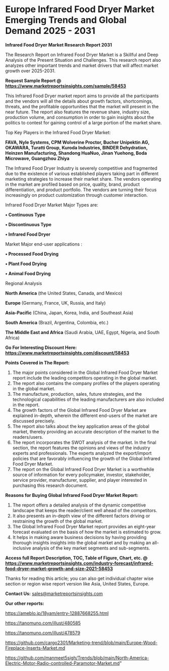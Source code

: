 # Europe Infrared Food Dryer Market Emerging Trends and Global Demand 2025 - 2031

<strong>Infrared Food Dryer Market Research Report 2031</strong>

The Research Report on Infrared Food Dryer Market is a Skillful and Deep Analysis of the Present Situation and Challenges. This research report also analyzes other important trends and market drivers that will affect market growth over 2025-2031.

<strong>Request Sample Report @ <a href=https://www.marketreportsinsights.com/sample/58453>https://www.marketreportsinsights.com/sample/58453</a></strong>

This Infrared Food Dryer market report aims to provide all the participants and the vendors will all the details about growth factors, shortcomings, threats, and the profitable opportunities that the market will present in the near future. The report also features the revenue share, industry size, production volume, and consumption in order to gain insights about the politics to contest for gaining control of a large portion of the market share.

Top Key Players in the Infrared Food Dryer Market:

<strong>FAVA, Nyle Systems, CPM Wolverine Proctor, Bucher Unipektin AG, OKAWARA, Turatti Group, Kuroda Industries, BINDER Dehydration, Heinzen Manufacturing, Shandong HuaNuo, Jinan Yuehong, Boda Microwave, Guangzhou Zhiya</strong>

The Infrared Food Dryer Industry is severely competitive and fragmented due to the existence of various established players taking part in different marketing strategies to increase their market share. The vendors operating in the market are profiled based on price, quality, brand, product differentiation, and product portfolio. The vendors are turning their focus increasingly on product customization through customer interaction.

Infrared Food Dryer Market Major Types are:

<strong>• Continuous Type

• Discontinuous Type

• Infrared Food Dryer</strong>

Market Major end-user applications :

<strong>• Processed Food Drying

• Plant Food Drying

• Animal Food Drying</strong>

Regional Analysis

</u><strong><b>North America</b></strong> (the United States, Canada, and Mexico)

<strong><b>Europe </b></strong>(Germany, France, UK, Russia, and Italy)

<strong><b>Asia-Pacific</b></strong> (China, Japan, Korea, India, and Southeast Asia)

<strong><b>South America</b></strong> (Brazil, Argentina, Colombia, etc.)

<strong><b>The Middle East and Africa</b></strong> (Saudi Arabia, UAE, Egypt, Nigeria, and South Africa)

<strong>Go For Interesting Discount Here: <a href=https://www.marketreportsinsights.com/discount/58453>https://www.marketreportsinsights.com/discount/58453</a></strong>

<strong>Points Covered in The Report:</strong>
<ol>
  <li>The major points considered in the Global Infrared Food Dryer Market report include the leading competitors operating in the global market.</li>
  <li>The report also contains the company profiles of the players operating in the global market.</li>
  <li>The manufacture, production, sales, future strategies, and the technological capabilities of the leading manufacturers are also included in the report.</li>
  <li>The growth factors of the Global Infrared Food Dryer Market are explained in-depth, wherein the different end-users of the market are discussed precisely.</li>
  <li>The report also talks about the key application areas of the global market, thereby providing an accurate description of the market to the readers/users.</li>
  <li>The report incorporates the SWOT analysis of the market. In the final section, the report features the opinions and views of the industry experts and professionals. The experts analyzed the export/import policies that are favorably influencing the growth of the Global Infrared Food Dryer Market.</li>
  <li>The report on the Global Infrared Food Dryer Market is a worthwhile source of information for every policymaker, investor, stakeholder, service provider, manufacturer, supplier, and player interested in purchasing this research document.</li>
</ol>
<strong>Reasons for Buying Global Infrared Food Dryer Market Report:</strong>

<ol>
  <li>The report offers a detailed analysis of the dynamic competitive landscape that keeps the reader/client well ahead of the competitors.</li>
  <li>It also presents an in-depth view of the different factors driving or restraining the growth of the global market.</li>
  <li>The Global Infrared Food Dryer Market report provides an eight-year forecast evaluated on the basis of how the market is estimated to grow.</li>
  <li>It helps in making aware business decisions by having providing thorough insights insights into the global market and by making an all-inclusive analysis of the key market segments and sub-segments.</li>
</ol>
<strong>Access full Report Description, TOC, Table of Figure, Chart, etc. @ <a href=https://www.marketreportsinsights.com/industry-forecast/infrared-food-dryer-market-growth-and-size-2021-58453>https://www.marketreportsinsights.com/industry-forecast/infrared-food-dryer-market-growth-and-size-2021-58453</a></strong>


Thanks for reading this article; you can also get individual chapter wise section or region wise report version like Asia, United States, Europe.

<strong>Contact Us:</strong>
sales@marketreportsinsights.com

<strong>Our other reports:</strong>

<a href=https://ameblo.jp/18yam/entry-12887668255.html>https://ameblo.jp/18yam/entry-12887668255.html</a>

<a href=https://tanomuno.com/illust/480585>https://tanomuno.com/illust/480585</a>

<a href=https://tanomuno.com/illust/478579>https://tanomuno.com/illust/478579</a>

<a href=https://github.com/cargo2301/Marketing-trend/blob/main/Europe-Wood-Fireplace-Inserts-Market.md>https://github.com/cargo2301/Marketing-trend/blob/main/Europe-Wood-Fireplace-Inserts-Market.md</a>

<a href=https://github.com/manmeet5sigh/Trends/blob/main/North-America-Electric-Motor-Radio-controlled-Paramotor-Market.md>https://github.com/manmeet5sigh/Trends/blob/main/North-America-Electric-Motor-Radio-controlled-Paramotor-Market.md</a>"
